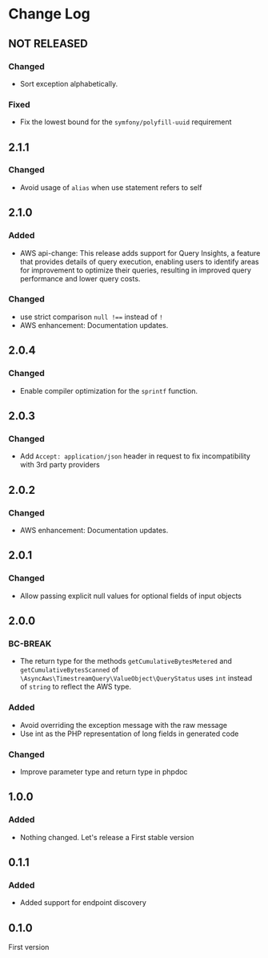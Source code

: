 # Change Log

## NOT RELEASED

### Changed

- Sort exception alphabetically.

### Fixed

- Fix the lowest bound for the `symfony/polyfill-uuid` requirement

## 2.1.1

### Changed

- Avoid usage of `alias` when use statement refers to self

## 2.1.0

### Added

- AWS api-change: This release adds support for Query Insights, a feature that provides details of query execution, enabling users to identify areas for improvement to optimize their queries, resulting in improved query performance and lower query costs.

### Changed

- use strict comparison `null !==` instead of `!`
- AWS enhancement: Documentation updates.

## 2.0.4

### Changed

- Enable compiler optimization for the `sprintf` function.

## 2.0.3

### Changed

- Add `Accept: application/json` header in request to fix incompatibility with 3rd party providers

## 2.0.2

### Changed

- AWS enhancement: Documentation updates.

## 2.0.1

### Changed

- Allow passing explicit null values for optional fields of input objects

## 2.0.0

### BC-BREAK

- The return type for the methods `getCumulativeBytesMetered` and `getCumulativeBytesScanned` of `\AsyncAws\TimestreamQuery\ValueObject\QueryStatus` uses `int` instead of `string` to reflect the AWS type.

### Added

- Avoid overriding the exception message with the raw message
- Use int as the PHP representation of long fields in generated code

### Changed

- Improve parameter type and return type in phpdoc

## 1.0.0

### Added

- Nothing changed. Let's release a First stable version

## 0.1.1

### Added

- Added support for endpoint discovery

## 0.1.0

First version
